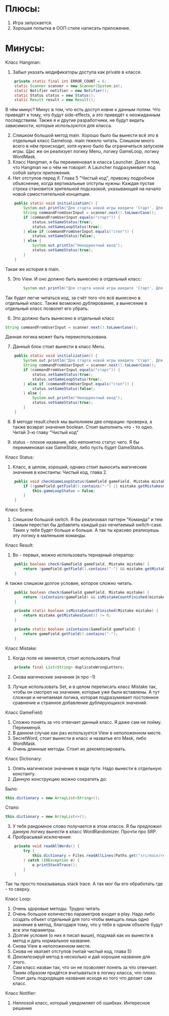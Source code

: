 # Плюсы:
1. Игра запускается.
2. Хорошая попытка в ООП стиле написать приложение.

# Минусы: 
Класс Hangman:
1. Забыл указать модификаторы доступа как private в классе.

```java
    private static final int ERROR_COUNT = 6;
    static Scanner scanner = new Scanner(System.in);
    static Notifier notifier = new Notifier();
    static Status status = new Status();
    static Result result = new Result();
```

В чём минус? 
Минус в том, что есть доступ извне к данным полям. 
Что приведёт к тому, что будут side-effects, а это приведёт к неожиданным последствиям. 
Также я и другие разработчики, не будут видеть зависимости, которые используются для класса. 

2. Слишком большой метод main. Хорошо было бы вынести всё это в отдельный класс Gameloop. main тяжело читать. Слишком много всего в нём происходит, хотя нужно было бы ограничиться запуском игры. Щас же он реализует логику Menu, логику GameLoop, логику WordMask.
3. Класс Hangman, я бы переименовал в класса Launcher. Дело в том, что Hangman ни о чём не говорит. А Launcher подразумевает под собой запуск приложения.
4. Нет отступов перед if. Глава 5 "Чистый код", привожу подробное объяснение, когда вертикальные отступы нужны: Каждая пустая строка становится зрительной подсказкой, указывающей на начало новой самостоятельной концепции.
```java
    public static void initialization() {
        System.out.println("Для старта новой игры введите 'Старт'. Для выхода из игры введите 'Стоп'");
        String commandFromUserInput = scanner.next().toLowerCase();
        if (commandFromUserInput.equals("старт")) {
            status.setGameStatus(true);
            status.setGameLoopStatus(true);
        } else if (commandFromUserInput.equals("стоп")) {
            status.setGameStatus(false);
        } else {
            System.out.println("Некорректный ввод");
            status.setGameStatus(true);
        }
    }
```
Такая же история в main.

5. Это View. И оно должно быть вынесено в отдельный класс:

```java
        System.out.println("Для старта новой игры введите 'Старт'. Для выхода из игры введите 'Стоп'");
```

Так будет легче читаться код, за счёт того что всё вынесено в отдельный класс. Также возможно дублирование, а вынесение в отдельный класс позволит его убрать.

6. Это должно быть вынесено в отдельный класс

```java
String commandFromUserInput = scanner.next().toLowerCase();
```
Данная логика может быть переиспользована.

7. Данный блок стоит вынести в класс Menu. 

```java
    public static void initialization() {
        System.out.println("Для старта новой игры введите 'Старт'. Для выхода из игры введите 'Стоп'");
        String commandFromUserInput = scanner.next().toLowerCase();
        if (commandFromUserInput.equals("старт")) {
            status.setGameStatus(true);
            status.setGameLoopStatus(true);
        } else if (commandFromUserInput.equals("стоп")) {
            status.setGameStatus(false);
        } else {
            System.out.println("Некорректный ввод");
            status.setGameStatus(true);
        }
    }
```
8. В методе result.check мы выполняем две операции: проверка, а также возврат значения boolean. Стоит выполнить что - то одно. Читай 3-ю главу "Чистый код"

9. status - плохое название, ибо непонятно статус чего. Я бы переименовал как GameState, либо пусть будет GameStatus.

Класс Status:
1. Класс, в целом, хороший, однако стоит выносить магические значения в константы: Чистый код, глава 2.
```java
    public void checkGameLoopStatus(GameField gameField, Mistake mistake) {
        if (!gameField.getField().contains("-") || mistake.getMistakesCount() == 0) {
            this.gameLoopStatus = false;
        }
    }
```

Класс Scene.

1. Слишком большой switch. Я бы реализовал паттерн "Команда" и тем самым перестал бы добавлять каждый раз нечитаемый switch-case. Таких у тебя будет больше и больше. А так ты красиво реализуешь эту логику в маленькие команды.

Класс Result:

1. Во - первых, можно использовать тернарный оператор:

```java
    public boolean check(GameField gameField, Mistake mistake) {
        return !gameField.getField().contains("-") && mistake.getMistakesCount() != 0;
    }
```
А также слишком долгое условие, которое сложно читать. 

```java
    public boolean check(GameField gameField, Mistake mistake) {
        return !isContains(gameField) && isMistakeCountFinished(mistake);
    }

    private static boolean isMistakeCountFinished(Mistake mistake) {
        return mistake.getMistakesCount() != 0;
    }

    private static boolean isContains(GameField gameField) {
        return gameField.getField().contains("-");
    }
```

Класс Mistake:

1. Когда поле не меняется, стоит использовать final

```java
    private final List<String> duplicateWrongLetters;
```
2. Снова магические значения (я про -1)

3. Лучше использовать Set, и в целом переписать класс Mistake так, чтобы он смотрел на значения, которые уже были вставлены. А тут сложная и нечитаемая логика, которая подразумевает постоянное сравнение и странное добавление дублирующихся значений.

Класс GameField:

1. Сложно понять за что отвечает данный класс. Я даже сам не пойму. Переименуй.
2. В данном случае как раз используется View в неположенном месте.
3. SecretWord, стоит вынести в класс и назватье его Mask, либо WordMask.
4. Очень длинные методы. Стоит их декомпозировать.

Класс Dictionary:

1. Опять магическое значение в виде пути. Надо вынести в отдельную константу.
2. Данную конструкцию можно сократить до:

Было:
```java
this.dictionary = new ArrayList<String>();
```
Стало:
```java
this.dictionary = new ArrayList<>();
```
3. У тебя рандомное слово получается в этом классе. Я бы предложил данную логику вынести в класс WordRandomizer. Прочти про SRP.
4. Пробрасывай исключения:

```java
    private void readAllWords() {
        try {
            this.dictionary = Files.readAllLines(Paths.get("src/main/resources/words.txt"));
        } catch (IOException e) {
            e.printStackTrace();
        }
    }
```
Так ты просто показываешь stack trace. А так мог бы его обработать где - то сверху.

Класс Loop:

1. Очень здоровые методы. Трудно читать
2. Очень большое количество параметров входит в play. Надо либо создать объект отдельный для того чтобы вмещать лишь одно значение в метод, благодаря тому, что у тебя в одном объекте будут все эти параметры.
3. Долгие условия (о них я писал выше), подумай как их вынести в метод и дать нормальное название.
4. Снова View в неположенном месте.
5. Снова не хватает отступов (читай чистый код, глава 5)
6. Декомпозируй метод в несколько и дай хорошие название для этого.
7. Сам класс назван так, что он не позволяет понять за что отвечает. Таким образом придётся вчитываться в логику класса, что плохо. Стоит дать подходящее название исходя из того что делает сам класс.

Класс Notifier:

1. Неплохой класс, который уведомляет об ошибках. Интересное решение
